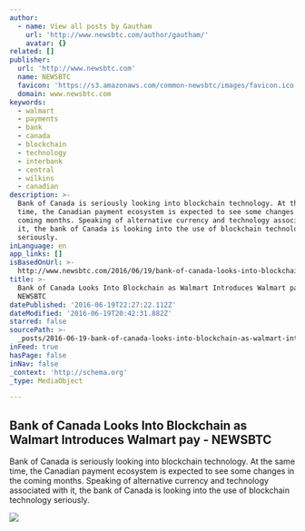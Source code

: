 ```yaml
---
author:
  - name: View all posts by Gautham
    url: 'http://www.newsbtc.com/author/gautham/'
    avatar: {}
related: []
publisher:
  url: 'http://www.newsbtc.com'
  name: NEWSBTC
  favicon: 'https://s3.amazonaws.com/common-newsbtc/images/favicon.ico'
  domain: www.newsbtc.com
keywords:
  - walmart
  - payments
  - bank
  - canada
  - blockchain
  - technology
  - interbank
  - central
  - wilkins
  - canadian
description: >-
  Bank of Canada is seriously looking into blockchain technology. At the same
  time, the Canadian payment ecosystem is expected to see some changes in the
  coming months. Speaking of alternative currency and technology associated with
  it, the bank of Canada is looking into the use of blockchain technology
  seriously.
inLanguage: en
app_links: []
isBasedOnUrl: >-
  http://www.newsbtc.com/2016/06/19/bank-of-canada-looks-into-blockchain-as-walmart-introduces-walmart-pay/
title: >-
  Bank of Canada Looks Into Blockchain as Walmart Introduces Walmart pay -
  NEWSBTC
datePublished: '2016-06-19T22:27:22.112Z'
dateModified: '2016-06-19T20:42:31.882Z'
starred: false
sourcePath: >-
  _posts/2016-06-19-bank-of-canada-looks-into-blockchain-as-walmart-introduces-w.md
inFeed: true
hasPage: false
inNav: false
_context: 'http://schema.org'
_type: MediaObject

---
```

<article style=""><h1>Bank of Canada Looks Into Blockchain as Walmart Introduces Walmart pay - NEWSBTC</h1><p>Bank of Canada is seriously looking into blockchain technology. At the same time, the Canadian payment ecosystem is expected to see some changes in the coming months. Speaking of alternative currency and technology associated with it, the bank of Canada is looking into the use of blockchain technology seriously.</p><img src="https://s3.amazonaws.com/main-newsbtc-images/2015/06/canada.jpeg" /></article>